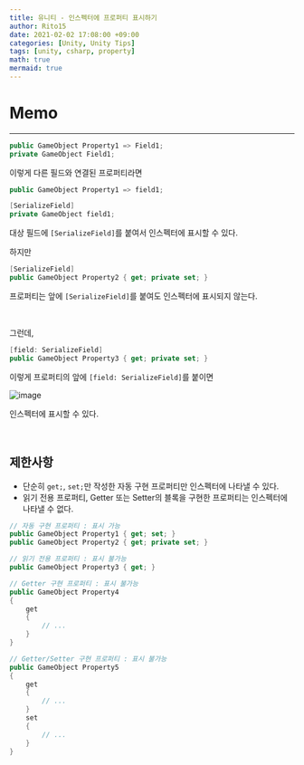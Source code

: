 ```yaml
---
title: 유니티 - 인스펙터에 프로퍼티 표시하기
author: Rito15
date: 2021-02-02 17:08:00 +09:00
categories: [Unity, Unity Tips]
tags: [unity, csharp, property]
math: true
mermaid: true
---
```


# Memo
---

```cs
public GameObject Property1 => Field1;
private GameObject Field1;
```

이렇게 다른 필드와 연결된 프로퍼티라면

```cs
public GameObject Property1 => field1;

[SerializeField]
private GameObject field1;
```

대상 필드에 `[SerializeField]`를 붙여서 인스펙터에 표시할 수 있다.

하지만

```cs
[SerializeField]
public GameObject Property2 { get; private set; }
```

프로퍼티는 앞에 `[SerializeField]`를 붙여도 인스펙터에 표시되지 않는다.

<br>

그런데,

```cs
[field: SerializeField]
public GameObject Property3 { get; private set; }
```

이렇게 프로퍼티의 앞에 `[field: SerializeField]`를 붙이면

![image](https://user-images.githubusercontent.com/42164422/106571323-5c118680-657a-11eb-8400-4ef143b6238c.png)

인스펙터에 표시할 수 있다.

<br>

## 제한사항
- 단순히 `get;`, `set;`만 작성한 자동 구현 프로퍼티만 인스펙터에 나타낼 수 있다.
- 읽기 전용 프로퍼티, Getter 또는 Setter의 블록을 구현한 프로퍼티는 인스펙터에 나타낼 수 없다.

```cs
// 자동 구현 프로퍼티 : 표시 가능
public GameObject Property1 { get; set; }
public GameObject Property2 { get; private set; }
```

```cs
// 읽기 전용 프로퍼티 : 표시 불가능
public GameObject Property3 { get; }

// Getter 구현 프로퍼티 : 표시 불가능
public GameObject Property4
{
    get
    {
        // ...
    }
}

// Getter/Setter 구현 프로퍼티 : 표시 불가능
public GameObject Property5
{
    get
    {
        // ...
    }
    set
    {
        // ...
    }
}
```
